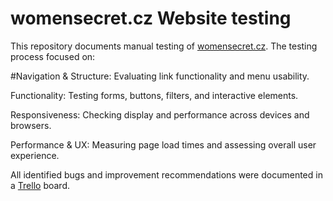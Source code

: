 # womensecret.cz Website testing
This repository documents manual testing of [womensecret.cz](https://womensecret.com/cz/en). The testing process focused on:

#Navigation & Structure: Evaluating link functionality and menu usability.

Functionality: Testing forms, buttons, filters, and interactive elements.

Responsiveness: Checking display and performance across devices and browsers.

Performance & UX: Measuring page load times and assessing overall user experience.

All identified bugs and improvement recommendations were documented in a [Trello](https://trello.com/invite/b/6708f2ab19208699534e945e/ATTIada6e30a58ee77e891ad5b85297d6aabAE8494D2/anastasiia-lednei-womensecret) board.
